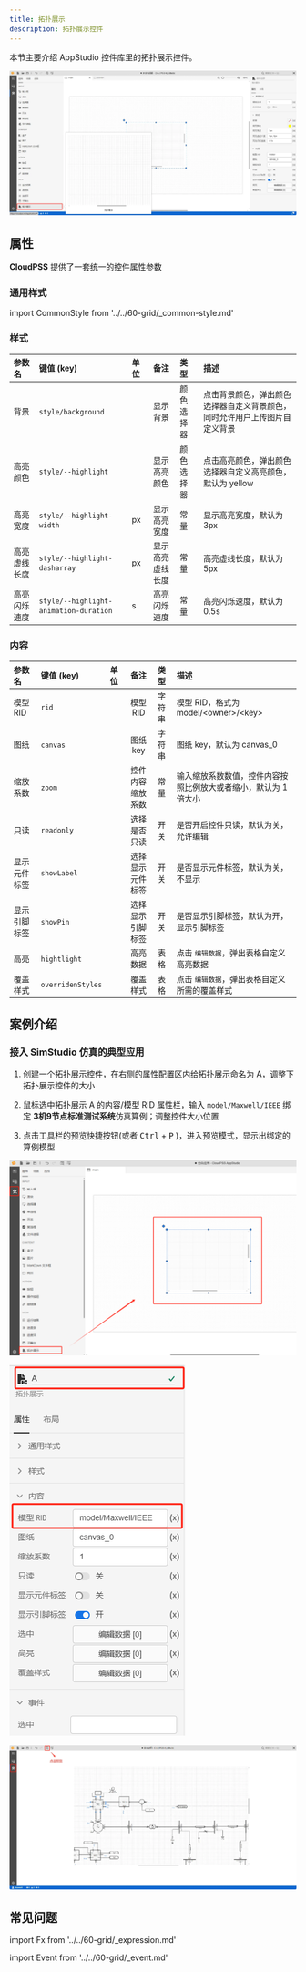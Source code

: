 ```yaml
---
title: 拓扑展示
description: 拓扑展示控件
---
```


本节主要介绍 AppStudio 控件库里的拓扑展示控件。

![拓扑展示控件](topology-viewer-control.png "拓扑展示控件")

## 属性

**CloudPSS** 提供了一套统一的控件属性参数

### 通用样式

import CommonStyle from '../../60-grid/_common-style.md'

<CommonStyle />

### 样式

| 参数名 | 键值 (key) | 单位 | 备注 | 类型 | 描述 |
| :--- | :--- | :--- | :--: | :--- | :--- |
| 背景 | `style/background` |  | 显示背景 | 颜色选择器 | 点击背景颜色，弹出颜色选择器自定义背景颜色，同时允许用户上传图片自定义背景 |
| 高亮颜色 | `style/--highlight` |  | 显示高亮颜色 | 颜色选择器 | 点击高亮颜色，弹出颜色选择器自定义高亮颜色，默认为 yellow |
| 高亮宽度 | `style/--highlight-width` | px | 显示高亮宽度 | 常量 | 显示高亮宽度，默认为 3px |
| 高亮虚线长度 | `style/--highlight-dasharray` | px | 显示高亮虚线长度 | 常量 | 高亮虚线长度，默认为 5px |
| 高亮闪烁速度 | `style/--highlight-animation-duration` | s | 高亮闪烁速度 | 常量 | 高亮闪烁速度，默认为 0.5s |


### 内容

| 参数名 | 键值 (key) | 单位 | 备注 | 类型 | 描述 |
| :--- | :--- | :--- | :--: | :--- | :--- |
| 模型 RID | `rid` |   | 模型 RID | 字符串 | 模型 RID，格式为 model\/\<owner\>\/\<key\> |
| 图纸 | `canvas` |   | 图纸 key | 字符串 | 图纸 key，默认为 canvas_0 |
| 缩放系数 | `zoom` |  | 控件内容缩放系数 | 常量 | 输入缩放系数数值，控件内容按照比例放大或者缩小，默认为 1 倍大小 |
| 只读 | `readonly` |  | 选择是否只读 | 开关 | 是否开启控件只读，默认为关，允许编辑 |
| 显示元件标签 | `showLabel` |  | 选择显示元件标签 | 开关 | 是否显示元件标签，默认为关，不显示 |
| 显示引脚标签 | `showPin` |  | 选择显示引脚标签 | 开关 | 是否显示引脚标签，默认为开，显示引脚标签 |
| 高亮 | `hightlight` |  | 高亮数据 | 表格 | 点击 `编辑数据`，弹出表格自定义高亮数据 |
| 覆盖样式 | `overridenStyles` |  | 覆盖样式 | 表格 | 点击 `编辑数据`，弹出表格自定义所需的覆盖样式 |

## 案例介绍

### 接入 SimStudio 仿真的典型应用

1. 创建一个拓扑展示控件，在右侧的属性配置区内给拓扑展示命名为 A，调整下拓扑展示控件的大小

2. 鼠标选中拓扑展示 A 的内容/模型 RID 属性栏，输入 `model/Maxwell/IEEE` 绑定 **3机9节点标准测试系统**仿真算例；调整控件大小位置

3. 点击工具栏的预览快捷按钮(或者 <kbd>Ctrl</kbd> + <kbd>P</kbd> )，进入预览模式，显示出绑定的算例模型


![创建拓扑展示控件](create-topology-viewer-control.png "创建拓扑展示控件")


![配置拓扑展示属性](config-topology-viewer-control.png "配置拓扑展示属性")


![预览模式](preview-mode.png "预览模式")



## 常见问题



import Fx from '../../60-grid/_expression.md'

<Fx />



import Event from '../../60-grid/_event.md'

<Event />